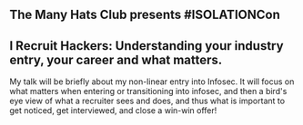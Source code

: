 
## The Many Hats Club presents #ISOLATIONCon

## I Recruit Hackers: Understanding your industry entry, your career and what matters.

My talk will be briefly about my non-linear entry into Infosec. It will focus on what matters when entering or transitioning into infosec, and then a bird's eye view of what a recruiter sees and does, and thus what is important to get noticed, get interviewed, and close a win-win offer!

